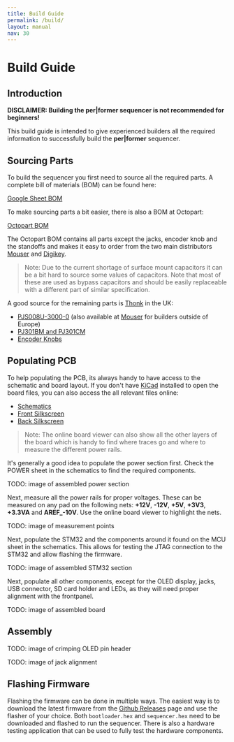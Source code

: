 ```yaml
---
title: Build Guide
permalink: /build/
layout: manual
nav: 30
---
```


# Build Guide

## Introduction

**DISCLAIMER: Building the per\|former sequencer is not recommended for beginners!**

This build guide is intended to give experienced builders all the required information to successfully build the **per\|former** sequencer.

## Sourcing Parts

To build the sequencer you first need to source all the required parts. A complete bill of materials (BOM) can be found here:

[Google Sheet BOM](https://docs.google.com/spreadsheets/d/1XFOsXiIkOcD5iRhrXQCekjhakFLR-p3aiQ2NIJsRs8M/edit?usp=sharing)

To make sourcing parts a bit easier, there is also a BOM at Octopart:

[Octopart BOM](https://octopart.com/bom-tool/ZDJ2VMnB)

The Octopart BOM contains all parts except the jacks, encoder knob and the standoffs and makes it easy to order from the two main distributors [Mouser](https://www.mouser.com) and [Digikey](https://www.digikey.com).

> Note: Due to the current shortage of surface mount capacitors it can be a bit hard to source some values of capacitors. Note that most of these are used as bypass capacitors and should be easily replaceable with a different part of similar specification.

A good source for the remaining parts is [Thonk](https://www.thonk.co.uk) in the UK:

- [PJS008U-3000-0](https://www.thonk.co.uk/shop/radio-music-sd-card-holder-only/) (also available at [Mouser](https://www.mouser.com) for builders outside of Europe)
- [PJ301BM and PJ301CM](https://www.thonk.co.uk/shop/3-5mm-jacks/)
- [Encoder Knobs](https://www.thonk.co.uk/shop/sifam-soft-touch-encoder-knobs/)

## Populating PCB

To help populating the PCB, its always handy to have access to the schematic and board layout. If you don't have [KiCad](http://kicad-pcb.org) installed to open the board files, you can also access the all relevant files online:

- [Schematics](https://cdn.rawgit.com/westlicht/performer-hardware/master/sequencer.pdf)
- [Front Silkscreen](https://eyrie.io/board/244e2550832a4021a9b4df8c87535577?pours=true&active=layout&layers=m000000000a010000000000000000000000000000000000000000000000000000000000000006&x=162560&y=54367&w=202964&h=117513&flipped=false)
- [Back Silkscreen](https://eyrie.io/board/244e2550832a4021a9b4df8c87535577?pours=true&active=layout&layers=m0000000005010000000000000000000000000000000000000000000000000000000000000006&x=162560&y=54367&w=202964&h=117513&flipped=true)

> Note: The online board viewer can also show all the other layers of the board which is handy to find where traces go and where to measure the different power rails.

It's generally a good idea to populate the power section first. Check the POWER sheet in the schematics to find the required components.

TODO: image of assembled power section

Next, measure all the power rails for proper voltages. These can be measured on any pad on the following nets: **+12V**, **-12V**, **+5V**, **+3V3**, **+3.3VA** and **AREF_-10V**. Use the online board viewer to highlight the nets.

TODO: image of measurement points

Next, populate the STM32 and the components around it found on the MCU sheet in the schematics. This allows for testing the JTAG connection to the STM32 and allow flashing the firmware.

TODO: image of assembled STM32 section

Next, populate all other components, except for the OLED display, jacks, USB connector, SD card holder and LEDs, as they will need proper alignment with the frontpanel.

TODO: image of assembled board

## Assembly

TODO: image of crimping OLED pin header

TODO: image of jack alignment

## Flashing Firmware

Flashing the firmware can be done in multiple ways. The easiest way is to download the latest firmware from the [Github Releases](https://github.com/westlicht/performer/releases) page and use the flasher of your choice. Both `bootloader.hex` and `sequencer.hex` need to be downloaded and flashed to run the sequencer. There is also a hardware testing application that can be used to fully test the hardware components.


